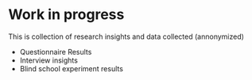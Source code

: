 # Work in progress
This is collection of research insights and data collected (annonymized)

- Questionnaire Results
- Interview insights
- Blind school experiment results
